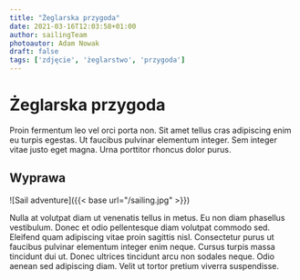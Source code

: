 ```yaml
---
title: "Żeglarska przygoda"
date: 2021-03-16T12:03:58+01:00
author: sailingTeam
photoautor: Adam Nowak
draft: false
tags: ['zdjęcie', 'żeglarstwo', 'przygoda']
---
```


# Żeglarska przygoda
Proin fermentum leo vel orci porta non. Sit amet tellus cras adipiscing enim eu turpis egestas. 
Ut faucibus pulvinar elementum integer. Sem integer vitae justo eget magna. Urna porttitor rhoncus 
dolor purus. 

## Wyprawa
![Sail adventure]({{< base url="/sailing.jpg" >}})


Nulla at volutpat diam ut venenatis tellus in metus. Eu non diam phasellus vestibulum. 
Donec et odio pellentesque diam volutpat commodo sed. Eleifend quam adipiscing vitae proin sagittis 
nisl. Consectetur purus ut faucibus pulvinar elementum integer enim neque. Cursus turpis massa 
tincidunt dui ut. Donec ultrices tincidunt arcu non sodales neque. Odio aenean sed adipiscing diam. 
Velit ut tortor pretium viverra suspendisse.



